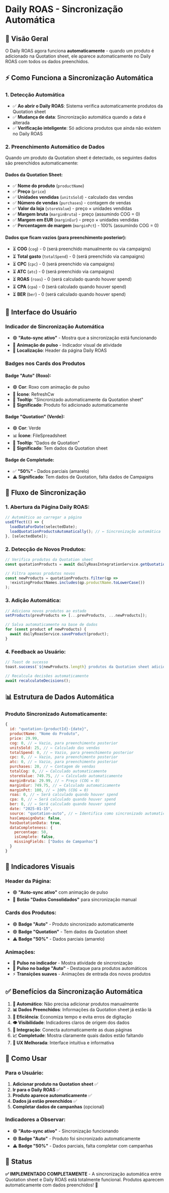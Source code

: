 # Daily ROAS - Sincronização Automática

## 🚀 Visão Geral

O Daily ROAS agora funciona **automaticamente** - quando um produto é adicionado na Quotation sheet, ele aparece automaticamente no Daily ROAS com todos os dados preenchidos.

## ⚡ Como Funciona a Sincronização Automática

### **1. Detecção Automática**
- ✅ **Ao abrir o Daily ROAS**: Sistema verifica automaticamente produtos da Quotation sheet
- ✅ **Mudança de data**: Sincronização automática quando a data é alterada
- ✅ **Verificação inteligente**: Só adiciona produtos que ainda não existem no Daily ROAS

### **2. Preenchimento Automático de Dados**
Quando um produto da Quotation sheet é detectado, os seguintes dados são preenchidos automaticamente:

#### **Dados da Quotation Sheet:**
- ✅ **Nome do produto** (`productName`)
- ✅ **Preço** (`price`)
- ✅ **Unidades vendidas** (`unitsSold`) - calculado das vendas
- ✅ **Número de vendas** (`purchases`) - contagem de vendas
- ✅ **Valor da loja** (`storeValue`) - preço × unidades vendidas
- ✅ **Margem bruta** (`marginBruta`) - preço (assumindo COG = 0)
- ✅ **Margem em EUR** (`marginEur`) - preço × unidades vendidas
- ✅ **Percentagem de margem** (`marginPct`) - 100% (assumindo COG = 0)

#### **Dados que ficam vazios (para preenchimento posterior):**
- ⏳ **COG** (`cog`) - 0 (será preenchido manualmente ou via campaigns)
- ⏳ **Total gasto** (`totalSpend`) - 0 (será preenchido via campaigns)
- ⏳ **CPC** (`cpc`) - 0 (será preenchido via campaigns)
- ⏳ **ATC** (`atc`) - 0 (será preenchido via campaigns)
- ⏳ **ROAS** (`roas`) - 0 (será calculado quando houver spend)
- ⏳ **CPA** (`cpa`) - 0 (será calculado quando houver spend)
- ⏳ **BER** (`ber`) - 0 (será calculado quando houver spend)

## 🎯 Interface do Usuário

### **Indicador de Sincronização Automática**
- 🟢 **"Auto-sync ativo"** - Mostra que a sincronização está funcionando
- 💫 **Animação de pulso** - Indicador visual de atividade
- 📍 **Localização**: Header da página Daily ROAS

### **Badges nos Cards dos Produtos**

#### **Badge "Auto" (Roxo):**
- 🟣 **Cor**: Roxo com animação de pulso
- 🔄 **Ícone**: RefreshCw
- 📝 **Tooltip**: "Sincronizado automaticamente da Quotation sheet"
- 🎯 **Significado**: Produto foi adicionado automaticamente

#### **Badge "Quotation" (Verde):**
- 🟢 **Cor**: Verde
- 📊 **Ícone**: FileSpreadsheet
- 📝 **Tooltip**: "Dados de Quotation"
- 🎯 **Significado**: Tem dados da Quotation sheet

#### **Badge de Completude:**
- ✅ **"50%"** - Dados parciais (amarelo)
- ⚠️ **Significado**: Tem dados de Quotation, falta dados de Campaigns

## 🔄 Fluxo de Sincronização

### **1. Abertura da Página Daily ROAS:**
```javascript
// Automático ao carregar a página
useEffect(() => {
  loadDataForDate(selectedDate);
  loadQuotationProductsAutomatically(); // ← Sincronização automática
}, [selectedDate]);
```

### **2. Detecção de Novos Produtos:**
```javascript
// Verifica produtos da Quotation sheet
const quotationProducts = await dailyRoasIntegrationService.getQuotationProductsForDailyRoas(selectedDate);

// Filtra apenas produtos novos
const newProducts = quotationProducts.filter(qp => 
  !existingProductNames.includes(qp.productName.toLowerCase())
);
```

### **3. Adição Automática:**
```javascript
// Adiciona novos produtos ao estado
setProducts(prevProducts => [...prevProducts, ...newProducts]);

// Salva automaticamente na base de dados
for (const product of newProducts) {
  await dailyRoasService.saveProduct(product);
}
```

### **4. Feedback ao Usuário:**
```javascript
// Toast de sucesso
toast.success(`${newProducts.length} produtos da Quotation sheet adicionados automaticamente!`);

// Recalcula decisões automaticamente
await recalculateDecisions();
```

## 📊 Estrutura de Dados Automática

### **Produto Sincronizado Automaticamente:**
```javascript
{
  id: "quotation-{productId}-{date}",
  productName: "Nome do Produto",
  price: 29.99,
  cog: 0, // ← Vazio, para preenchimento posterior
  unitsSold: 25, // ← Calculado das vendas
  totalSpend: 0, // ← Vazio, para preenchimento posterior
  cpc: 0, // ← Vazio, para preenchimento posterior
  atc: 0, // ← Vazio, para preenchimento posterior
  purchases: 20, // ← Contagem de vendas
  totalCog: 0, // ← Calculado automaticamente
  storeValue: 749.75, // ← Calculado automaticamente
  marginBruta: 29.99, // ← Preço (COG = 0)
  marginEur: 749.75, // ← Calculado automaticamente
  marginPct: 100, // ← 100% (COG = 0)
  roas: 0, // ← Será calculado quando houver spend
  cpa: 0, // ← Será calculado quando houver spend
  ber: 0, // ← Será calculado quando houver spend
  date: "2025-01-15",
  source: "quotation-auto", // ← Identifica como sincronizado automaticamente
  hasCampaignData: false,
  hasQuotationData: true,
  dataCompleteness: {
    percentage: 50,
    isComplete: false,
    missingFields: ["Dados de Campanhas"]
  }
}
```

## 🎨 Indicadores Visuais

### **Header da Página:**
- 🟢 **"Auto-sync ativo"** com animação de pulso
- 🔄 **Botão "Dados Consolidados"** para sincronização manual

### **Cards dos Produtos:**
- 🟣 **Badge "Auto"** - Produto sincronizado automaticamente
- 🟢 **Badge "Quotation"** - Tem dados da Quotation sheet
- ⚠️ **Badge "50%"** - Dados parciais (amarelo)

### **Animações:**
- 💫 **Pulso no indicador** - Mostra atividade de sincronização
- 🔄 **Pulso no badge "Auto"** - Destaque para produtos automáticos
- ⚡ **Transições suaves** - Animações de entrada dos novos produtos

## ✅ Benefícios da Sincronização Automática

1. **🔄 Automático**: Não precisa adicionar produtos manualmente
2. **📊 Dados Preenchidos**: Informações da Quotation sheet já estão lá
3. **🎯 Eficiência**: Economiza tempo e evita erros de digitação
4. **👁️ Visibilidade**: Indicadores claros de origem dos dados
5. **🔗 Integração**: Conecta automaticamente as duas páginas
6. **📈 Completude**: Mostra claramente quais dados estão faltando
7. **🎨 UX Melhorada**: Interface intuitiva e informativa

## 🚀 Como Usar

### **Para o Usuário:**
1. **Adicionar produto na Quotation sheet** ✅
2. **Ir para o Daily ROAS** ✅
3. **Produto aparece automaticamente** ✅
4. **Dados já estão preenchidos** ✅
5. **Completar dados de campanhas** (opcional)

### **Indicadores a Observar:**
- 🟢 **"Auto-sync ativo"** - Sincronização funcionando
- 🟣 **Badge "Auto"** - Produto foi sincronizado automaticamente
- ⚠️ **Badge "50%"** - Dados parciais, falta completar com campanhas

## 🎯 Status

**✅ IMPLEMENTADO COMPLETAMENTE** - A sincronização automática entre Quotation sheet e Daily ROAS está totalmente funcional. Produtos aparecem automaticamente com dados preenchidos! 🎉
